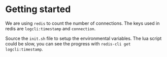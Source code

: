 # Getting started
We are using `redis` to count the number of connections. The keys used in redis are `logcli:timestamp` and `connection`.

Source the `init.sh` file to setup the environmental variables. The lua script could be slow, you can see the progress with `redis-cli get logcli:timestamp`.
